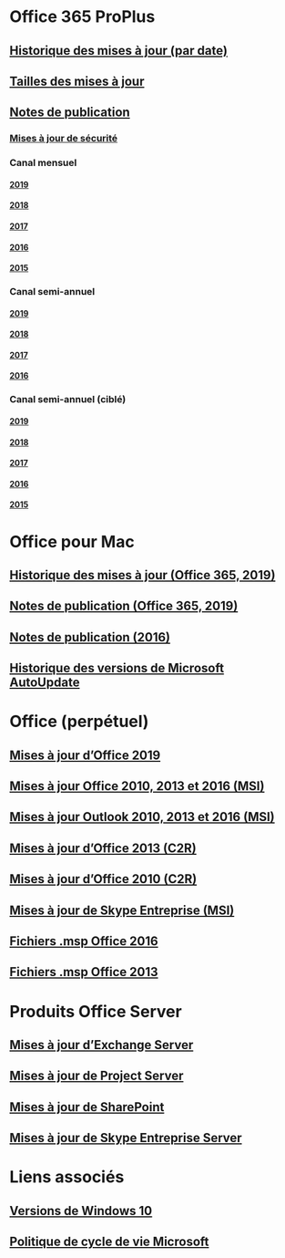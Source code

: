 # Office 365 ProPlus
## [Historique des mises à jour (par date)](update-history-office365-proplus-by-date.md)
## [Tailles des mises à jour](download-sizes-office365-proplus-updates.md)

## [Notes de publication](release-notes-office365-proplus.md)

### [Mises à jour de sécurité](office365-proplus-security-updates.md)

### Canal mensuel
#### [2019](monthly-channel-2019.md)
#### [2018](monthly-channel-2018.md)
#### [2017](monthly-channel-2017.md)
#### [2016](monthly-channel-2016.md)
#### [2015](monthly-channel-2015.md)

### Canal semi-annuel
#### [2019](semi-annual-channel-2019.md)
#### [2018](semi-annual-channel-2018.md)
#### [2017](semi-annual-channel-2017.md)
#### [2016](semi-annual-channel-2016.md)

### Canal semi-annuel (ciblé)
#### [2019](semi-annual-channel-targeted-2019.md)
#### [2018](semi-annual-channel-targeted-2018.md)
#### [2017](semi-annual-channel-targeted-2017.md)
#### [2016](semi-annual-channel-targeted-2016.md)
#### [2015](semi-annual-channel-targeted-2015.md)

# Office pour Mac
## [Historique des mises à jour (Office 365, 2019)](update-history-office-for-mac.md)
## [Notes de publication (Office 365, 2019)](release-notes-office-for-mac.md)
## [Notes de publication (2016)](release-notes-office-2016-mac.md)
## [Historique des versions de Microsoft AutoUpdate](release-history-microsoft-autoupdate.md)

# Office (perpétuel)
## [Mises à jour d’Office 2019](update-history-office-2019.md)
## [Mises à jour Office 2010, 2013 et 2016 (MSI)](office-updates-msi.md)
## [Mises à jour Outlook 2010, 2013 et 2016 (MSI)](outlook-updates-msi.md)
## [Mises à jour d’Office 2013 (C2R)](update-history-office-2013.md)
## [Mises à jour d’Office 2010 (C2R)](update-history-office-2010-click-to-run.md)
## [Mises à jour de Skype Entreprise (MSI)](https://docs.microsoft.com/SkypeForBusiness/sfb-client-updates)
## [Fichiers .msp Office 2016](msp-files-office-2016.md)
## [Fichiers .msp Office 2013](msp-files-office-2013.md)

# Produits Office Server
## [Mises à jour d’Exchange Server](https://docs.microsoft.com/Exchange/new-features/build-numbers-and-release-dates)
## [Mises à jour de Project Server](project-server-updates.md)
## [Mises à jour de SharePoint](sharepoint-updates.md)
## [Mises à jour de Skype Entreprise Server](https://docs.microsoft.com/SkypeForBusiness/sfb-server-updates)

# Liens associés
## [Versions de Windows 10](https://www.microsoft.com/itpro/windows-10/release-information)
## [Politique de cycle de vie Microsoft](https://support.microsoft.com/lifecycle)
